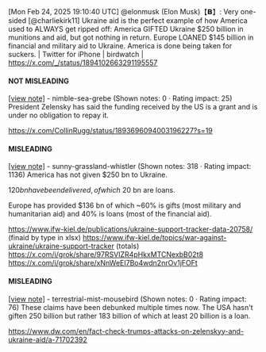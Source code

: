 [Mon Feb 24, 2025 19:10:40 UTC] @elonmusk (Elon Musk)【𝗕】: Very one-sided [@charliekirk11] Ukraine aid is the perfect example of how America used to ALWAYS get ripped off: America GIFTED Ukraine $250 billion in munitions and aid, but got nothing in return. Europe LOANED $145 billion in financial and military aid to Ukraine. America is done being taken for suckers. | Twitter for iPhone | birdwatch | https://x.com/_/status/1894102663291195557

#### NOT MISLEADING

[[view note]](https://x.com/i/birdwatch/n/1894179756884513226) - nimble-sea-grebe (Shown notes: 0 · Rating impact: 25)
President Zelensky has said the funding received by the US is a grant and is under no obligation to repay it. 

https://x.com/CollinRugg/status/1893696094003196227?s=19

#### MISLEADING

[[view note]](https://x.com/i/birdwatch/n/1894170798564225424) - sunny-grassland-whistler (Shown notes: 318 · Rating impact: 1136)
America has not given $250 bn to Ukraine. 

$120 bn have been delivered, of which ~$20 bn are loans.

Europe has provided $136 bn of which ~60% is gifts (most  military and humanitarian aid) and 40% is loans (most of the financial aid). 

https://www.ifw-kiel.de/publications/ukraine-support-tracker-data-20758/ (finaid by type in xlsx)
https://www.ifw-kiel.de/topics/war-against-ukraine/ukraine-support-tracker (totals)
https://x.com/i/grok/share/97RSVIZR4pHkxMTCNexbB02t8
https://x.com/i/grok/share/xNnWeEI7Bo4wdn2nrOv1jFOFt

#### MISLEADING

[[view note]](https://x.com/i/birdwatch/n/1894108003059863806) - terrestrial-mist-mousebird (Shown notes: 0 · Rating impact: 76)
These claims have been debunked multiple times now.
The USA hasn't giften 250 billion but rather 183 billion of which at least 20 billion is a loan.

https://www.dw.com/en/fact-check-trumps-attacks-on-zelenskyy-and-ukraine-aid/a-71702392
